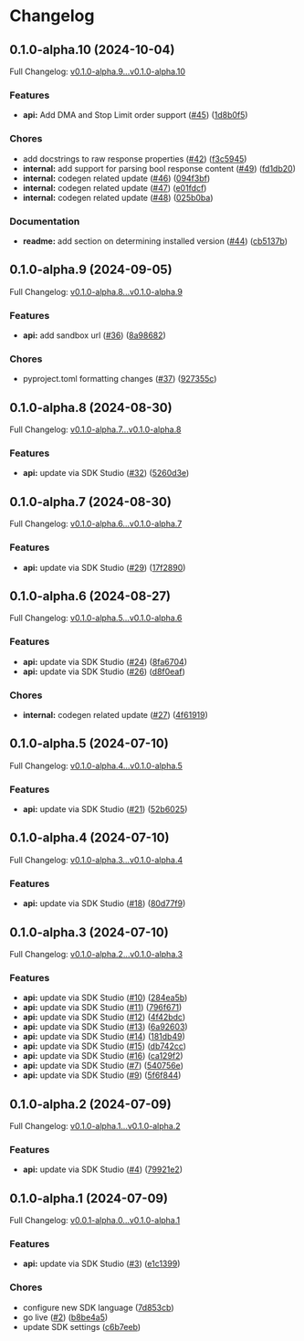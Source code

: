 # Changelog

## 0.1.0-alpha.10 (2024-10-04)

Full Changelog: [v0.1.0-alpha.9...v0.1.0-alpha.10](https://github.com/clear-street/studio-sdk-python/compare/v0.1.0-alpha.9...v0.1.0-alpha.10)

### Features

* **api:** Add DMA and Stop Limit order support ([#45](https://github.com/clear-street/studio-sdk-python/issues/45)) ([1d8b0f5](https://github.com/clear-street/studio-sdk-python/commit/1d8b0f543dab7d35d6908583edbfb026e51d34ea))


### Chores

* add docstrings to raw response properties ([#42](https://github.com/clear-street/studio-sdk-python/issues/42)) ([f3c5945](https://github.com/clear-street/studio-sdk-python/commit/f3c594585a75c230018666923cab99c6570ad76d))
* **internal:** add support for parsing bool response content ([#49](https://github.com/clear-street/studio-sdk-python/issues/49)) ([fd1db20](https://github.com/clear-street/studio-sdk-python/commit/fd1db2031cdec661134ec10b0094c93e9489ede9))
* **internal:** codegen related update ([#46](https://github.com/clear-street/studio-sdk-python/issues/46)) ([094f3bf](https://github.com/clear-street/studio-sdk-python/commit/094f3bf0f68e2ac0143cc677222da2f289eecd33))
* **internal:** codegen related update ([#47](https://github.com/clear-street/studio-sdk-python/issues/47)) ([e01fdcf](https://github.com/clear-street/studio-sdk-python/commit/e01fdcfa63265e92171fc1502f5c298e8d2b07ac))
* **internal:** codegen related update ([#48](https://github.com/clear-street/studio-sdk-python/issues/48)) ([025b0ba](https://github.com/clear-street/studio-sdk-python/commit/025b0bace9e15f2faea93f960408a202ca500861))


### Documentation

* **readme:** add section on determining installed version ([#44](https://github.com/clear-street/studio-sdk-python/issues/44)) ([cb5137b](https://github.com/clear-street/studio-sdk-python/commit/cb5137bb1c742b9a5143d5e094328e114807d967))

## 0.1.0-alpha.9 (2024-09-05)

Full Changelog: [v0.1.0-alpha.8...v0.1.0-alpha.9](https://github.com/clear-street/studio-sdk-python/compare/v0.1.0-alpha.8...v0.1.0-alpha.9)

### Features

* **api:** add sandbox url ([#36](https://github.com/clear-street/studio-sdk-python/issues/36)) ([8a98682](https://github.com/clear-street/studio-sdk-python/commit/8a98682938297f756a7560f3fa76daf083b4cbe8))


### Chores

* pyproject.toml formatting changes ([#37](https://github.com/clear-street/studio-sdk-python/issues/37)) ([927355c](https://github.com/clear-street/studio-sdk-python/commit/927355cf8e5dc6f62a515e1a91b1cf5604d17002))

## 0.1.0-alpha.8 (2024-08-30)

Full Changelog: [v0.1.0-alpha.7...v0.1.0-alpha.8](https://github.com/clear-street/studio-sdk-python/compare/v0.1.0-alpha.7...v0.1.0-alpha.8)

### Features

* **api:** update via SDK Studio ([#32](https://github.com/clear-street/studio-sdk-python/issues/32)) ([5260d3e](https://github.com/clear-street/studio-sdk-python/commit/5260d3e7fe0eb4b9ff729024642bb610a1b3de0f))

## 0.1.0-alpha.7 (2024-08-30)

Full Changelog: [v0.1.0-alpha.6...v0.1.0-alpha.7](https://github.com/clear-street/studio-sdk-python/compare/v0.1.0-alpha.6...v0.1.0-alpha.7)

### Features

* **api:** update via SDK Studio ([#29](https://github.com/clear-street/studio-sdk-python/issues/29)) ([17f2890](https://github.com/clear-street/studio-sdk-python/commit/17f28905246026b609f4be5c9832841806b5b98e))

## 0.1.0-alpha.6 (2024-08-27)

Full Changelog: [v0.1.0-alpha.5...v0.1.0-alpha.6](https://github.com/clear-street/studio-sdk-python/compare/v0.1.0-alpha.5...v0.1.0-alpha.6)

### Features

* **api:** update via SDK Studio ([#24](https://github.com/clear-street/studio-sdk-python/issues/24)) ([8fa6704](https://github.com/clear-street/studio-sdk-python/commit/8fa670458778503f137ef47a7671f39458a1e703))
* **api:** update via SDK Studio ([#26](https://github.com/clear-street/studio-sdk-python/issues/26)) ([d8f0eaf](https://github.com/clear-street/studio-sdk-python/commit/d8f0eaf1f17bb917def83aa977f849a7778157c7))


### Chores

* **internal:** codegen related update ([#27](https://github.com/clear-street/studio-sdk-python/issues/27)) ([4f61919](https://github.com/clear-street/studio-sdk-python/commit/4f61919c5a8fa360628dfd5d0b69e803ba18968d))

## 0.1.0-alpha.5 (2024-07-10)

Full Changelog: [v0.1.0-alpha.4...v0.1.0-alpha.5](https://github.com/clear-street/studio-sdk-python/compare/v0.1.0-alpha.4...v0.1.0-alpha.5)

### Features

* **api:** update via SDK Studio ([#21](https://github.com/clear-street/studio-sdk-python/issues/21)) ([52b6025](https://github.com/clear-street/studio-sdk-python/commit/52b6025ccbfbbace2963449d55ab5ef7c20c50c0))

## 0.1.0-alpha.4 (2024-07-10)

Full Changelog: [v0.1.0-alpha.3...v0.1.0-alpha.4](https://github.com/clear-street/studio-sdk-python/compare/v0.1.0-alpha.3...v0.1.0-alpha.4)

### Features

* **api:** update via SDK Studio ([#18](https://github.com/clear-street/studio-sdk-python/issues/18)) ([80d77f9](https://github.com/clear-street/studio-sdk-python/commit/80d77f9fec5e0409f1896ac9c7db9969932a87b6))

## 0.1.0-alpha.3 (2024-07-10)

Full Changelog: [v0.1.0-alpha.2...v0.1.0-alpha.3](https://github.com/clear-street/studio-sdk-python/compare/v0.1.0-alpha.2...v0.1.0-alpha.3)

### Features

* **api:** update via SDK Studio ([#10](https://github.com/clear-street/studio-sdk-python/issues/10)) ([284ea5b](https://github.com/clear-street/studio-sdk-python/commit/284ea5b1cae0af30bcd78cdc0048d3ec655312f7))
* **api:** update via SDK Studio ([#11](https://github.com/clear-street/studio-sdk-python/issues/11)) ([796f671](https://github.com/clear-street/studio-sdk-python/commit/796f671499be4027923046db555c1119a4fa1b30))
* **api:** update via SDK Studio ([#12](https://github.com/clear-street/studio-sdk-python/issues/12)) ([4f42bdc](https://github.com/clear-street/studio-sdk-python/commit/4f42bdc10992f6158c865781a0bdc70ae79b58e4))
* **api:** update via SDK Studio ([#13](https://github.com/clear-street/studio-sdk-python/issues/13)) ([6a92603](https://github.com/clear-street/studio-sdk-python/commit/6a926036a955e0d5ce12a3b1ee7a01ca88698a20))
* **api:** update via SDK Studio ([#14](https://github.com/clear-street/studio-sdk-python/issues/14)) ([181db49](https://github.com/clear-street/studio-sdk-python/commit/181db499eb8ba91afbf899bd2900d9893c4a941e))
* **api:** update via SDK Studio ([#15](https://github.com/clear-street/studio-sdk-python/issues/15)) ([db742cc](https://github.com/clear-street/studio-sdk-python/commit/db742cc51159f5c9838c4695c84ed38d8f9df665))
* **api:** update via SDK Studio ([#16](https://github.com/clear-street/studio-sdk-python/issues/16)) ([ca129f2](https://github.com/clear-street/studio-sdk-python/commit/ca129f2406b8e307a0f9c866d3433f901252bdfd))
* **api:** update via SDK Studio ([#7](https://github.com/clear-street/studio-sdk-python/issues/7)) ([540756e](https://github.com/clear-street/studio-sdk-python/commit/540756eb7ce95eb3404ae9873ccfc310b1f52cac))
* **api:** update via SDK Studio ([#9](https://github.com/clear-street/studio-sdk-python/issues/9)) ([5f6f844](https://github.com/clear-street/studio-sdk-python/commit/5f6f844097eeb52a6dad6a8e22676a4f84848c02))

## 0.1.0-alpha.2 (2024-07-09)

Full Changelog: [v0.1.0-alpha.1...v0.1.0-alpha.2](https://github.com/clear-street/studio-sdk-python/compare/v0.1.0-alpha.1...v0.1.0-alpha.2)

### Features

* **api:** update via SDK Studio ([#4](https://github.com/clear-street/studio-sdk-python/issues/4)) ([79921e2](https://github.com/clear-street/studio-sdk-python/commit/79921e2868a8931446c4f65f1abc994467105f17))

## 0.1.0-alpha.1 (2024-07-09)

Full Changelog: [v0.0.1-alpha.0...v0.1.0-alpha.1](https://github.com/clear-street/studio-sdk-python/compare/v0.0.1-alpha.0...v0.1.0-alpha.1)

### Features

* **api:** update via SDK Studio ([#3](https://github.com/clear-street/studio-sdk-python/issues/3)) ([e1c1399](https://github.com/clear-street/studio-sdk-python/commit/e1c139959000be1f7d171e08b8e3b024f61f64f9))


### Chores

* configure new SDK language ([7d853cb](https://github.com/clear-street/studio-sdk-python/commit/7d853cbb2a3451bea88c923e9a6aa0725340f51c))
* go live ([#2](https://github.com/clear-street/studio-sdk-python/issues/2)) ([b8be4a5](https://github.com/clear-street/studio-sdk-python/commit/b8be4a51ff1a7ba9775448430f4e77b11aaaaa6c))
* update SDK settings ([c6b7eeb](https://github.com/clear-street/studio-sdk-python/commit/c6b7eeb315a6111b886363b1983dacfab2e915bc))
